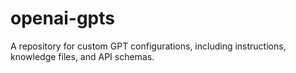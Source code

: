 # openai-gpts
A repository for custom GPT configurations, including instructions, knowledge files, and API schemas.
